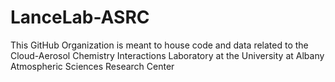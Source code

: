 # LanceLab-ASRC
This GitHub Organization is meant to house code and data related to the Cloud-Aerosol Chemistry Interactions Laboratory at the University at Albany Atmospheric Sciences Research Center
